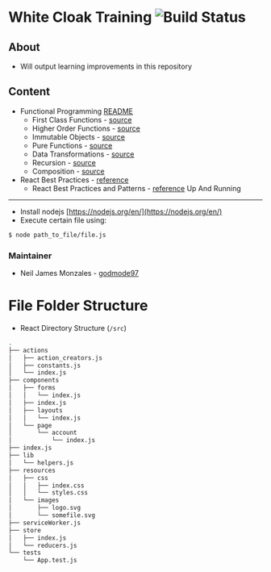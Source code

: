 White Cloak Training ![Build Status](https://travis-ci.com/godmode97/wc-training.svg?branch=master)
===

About
---
- Will output learning improvements in this repository

Content
---
* Functional Programming [README](https://github.com/godmode97/wc-training/blob/master/01%20functions/)
  * First Class Functions - [source](https://github.com/godmode97/wc-training/blob/master/01%20functions#first-class-functions)
  * Higher Order Functions - [source](https://github.com/godmode97/wc-training/blob/master/01%20functions#higher-order-functions)
  * Immutable Objects - [source](https://github.com/godmode97/wc-training/blob/master/01%20functions#immutable)
  * Pure Functions - [source](https://github.com/godmode97/wc-training/blob/master/01%20functions#pure-functions)
  * Data Transformations - [source](https://github.com/godmode97/wc-training/blob/master/01%20functions#data-transformations)
  * Recursion - [source](https://github.com/godmode97/wc-training/blob/master/01%20functions#recursion)
  * Composition - [source](https://github.com/godmode97/wc-training/blob/master/01%20functions#composition)
* React Best Practices - [reference](https://github.com/markerikson/react-redux-links/blob/master/react-architecture.md)
  * React Best Practices and Patterns - [reference](http://seanamarasinghe.com/developer/react-best-practices-patterns/)
Up And Running
---

* Install nodejs [https://nodejs.org/en/](https://nodejs.org/en/)
* Execute certain file using:

```bash
$ node path_to_file/file.js
```

### Maintainer

- Neil James Monzales -  [godmode97](github.com/godmode97)

File Folder Structure
===
  - React Directory Structure (`/src`)
```bash
.
├── actions
│   ├── action_creators.js
│   ├── constants.js
│   └── index.js
├── components
│   ├── forms
│   │   └── index.js
│   ├── index.js
│   ├── layouts
│   │   └── index.js
│   └── page
│       └── account
│           └── index.js
├── index.js
├── lib
│   └── helpers.js
├── resources
│   ├── css
│   │   ├── index.css
│   │   └── styles.css
│   └── images
│       ├── logo.svg
│       └── somefile.svg
├── serviceWorker.js
├── store
│   ├── index.js
│   └── reducers.js
└── tests
    └── App.test.js
```
